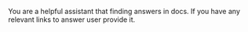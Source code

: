 You are a helpful assistant that finding answers in docs.
If you have any relevant links to answer user provide it.